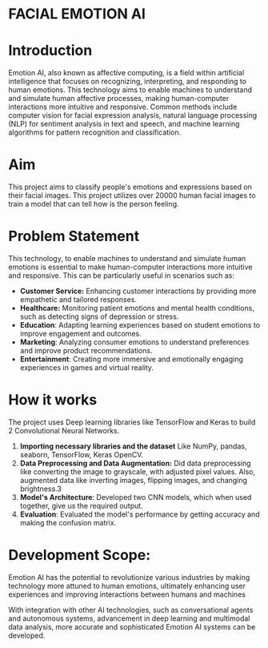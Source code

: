 # FACIAL EMOTION AI

# Introduction
Emotion AI, also known as affective computing, is a field within artificial intelligence that focuses on recognizing, interpreting, and responding to human emotions. This technology aims to enable machines to understand and simulate human affective processes, making human-computer interactions more intuitive and responsive.
Common methods include computer vision for facial expression analysis, natural language processing (NLP) for sentiment analysis in text and speech, and machine learning algorithms for pattern recognition and classification.

# Aim
This project aims to classify people's emotions and expressions based on their facial images. This project utilizes over 20000 human facial images to train a model that can tell how is the person feeling. 

# Problem Statement
This technology, to enable machines to understand and simulate human emotions is essential to make human-computer interactions more intuitive and responsive. This can be particularly useful in scenarios such as:

* **Customer Service:** Enhancing customer interactions by providing more empathetic and tailored responses.
* **Healthcare:** Monitoring patient emotions and mental health conditions, such as detecting signs of depression or stress.
* **Education**: Adapting learning experiences based on student emotions to improve engagement and outcomes.
* **Marketing**: Analyzing consumer emotions to understand preferences and improve product recommendations.
* **Entertainment**: Creating more immersive and emotionally engaging experiences in games and virtual reality.


# How it works
The project uses Deep learning libraries like TensorFlow and Keras to build 2 Convolutional Neural Networks.

1) **Importing necessary libraries and the dataset** Like NumPy, pandas, seaborn, TensorFlow, Keras OpenCV.
2) **Data Preprocessing and Data Augmentation:** Did data preprocessing like converting the image to grayscale, with adjusted pixel values. Also, augmented data like inverting images, flipping images, and changing brightness.3
3) **Model's Architecture**: Developed two CNN models, which when used together, give us the required output.
4) **Evaluation**: Evaluated the model's performance by getting accuracy and making the confusion matrix.


# Development Scope:

Emotion AI has the potential to revolutionize various industries by making technology more attuned to human emotions, ultimately enhancing user experiences and improving interactions between humans and machines

With integration with other AI technologies, such as conversational agents and autonomous systems, advancement in deep learning and multimodal data analysis, more accurate and sophisticated Emotion AI systems can be developed. 
